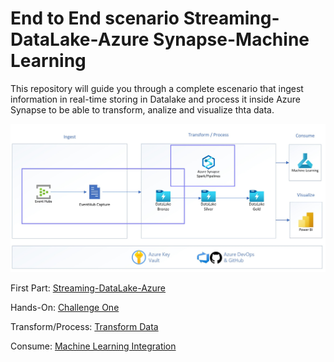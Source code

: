 # End to End scenario Streaming-DataLake-Azure Synapse-Machine Learning

This repository will guide you through a complete escenario that ingest information in real-time  storing in Datalake and process it inside Azure Synapse to be able to transform, analize and visualize thta data.

![alt text](./wiki/images/architecture.jpg)

First Part: [Streaming-DataLake-Azure](./wiki/content/readme.md)

Hands-On: [Challenge One](./wiki/content/challenge-1.md)

Transform/Process: [Transform Data](./wiki/content/transforming.md)

Consume: [Machine Learning Integration](./wiki/content/readme.md)









